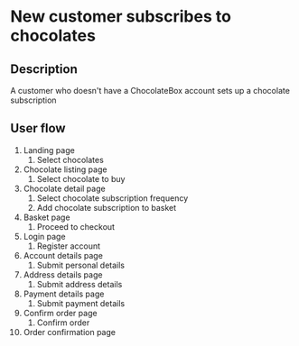 # New customer subscribes to chocolates

## Description
A customer who doesn't have a ChocolateBox account sets up a chocolate subscription

## User flow
1. Landing page
   1. Select chocolates
2. Chocolate listing page
   1. Select chocolate to buy
3. Chocolate detail page
   1. Select chocolate subscription frequency
   2. Add chocolate subscription to basket
4. Basket page
   1. Proceed to checkout
5. Login page
    1. Register account
6. Account details page
   1. Submit personal details
7. Address details page
   1. Submit address details
8. Payment details page
   1. Submit payment details
9. Confirm order page
   1. Confirm order
10. Order confirmation page